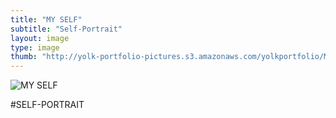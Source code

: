 ```yaml
---
title: "MY SELF"
subtitle: "Self-Portrait"
layout: image
type: image
thumb: "http://yolk-portfolio-pictures.s3.amazonaws.com/yolkportfolio/MYSELF-thumb.jpg"
---
```



![MY SELF](https://s3.amazonaws.com/yolk-portfolio-pictures/yolkportfolio/MYSELF-small.jpg)

#SELF-PORTRAIT
